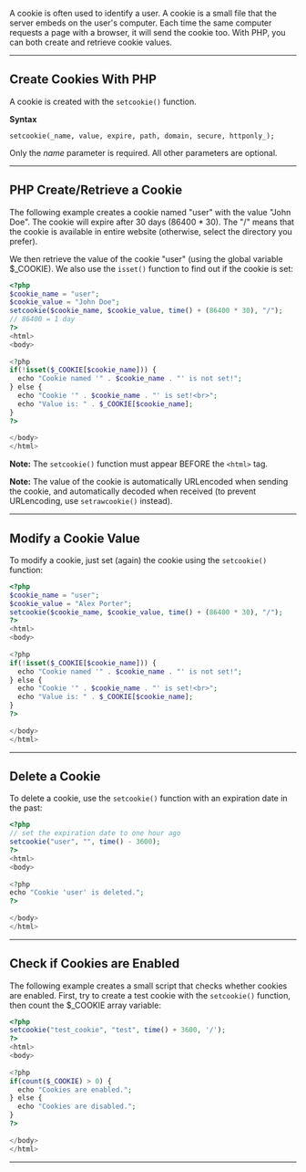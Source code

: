 
A cookie is often used to identify a user. A cookie is a small file that the server embeds on the user's computer. Each time the same computer requests a page with a browser, it will send the cookie too. With PHP, you can both create and retrieve cookie values.

---

## Create Cookies With PHP

A cookie is created with the `setcookie()` function.

**Syntax**

```
setcookie(_name, value, expire, path, domain, secure, httponly_);
```

Only the *name* parameter is required. All other parameters are optional.

---

## PHP Create/Retrieve a Cookie

The following example creates a cookie named "user" with the value "John Doe". The cookie will expire after 30 days (86400 \* 30). The "/" means that the cookie is available in entire website (otherwise, select the directory you prefer).

We then retrieve the value of the cookie "user" (using the global variable $\_COOKIE). We also use the `isset()` function to find out if the cookie is set:

```php
<?php  
$cookie_name = "user";  
$cookie_value = "John Doe";  
setcookie($cookie_name, $cookie_value, time() + (86400 * 30), "/"); 
// 86400 = 1 day  
?>  
<html>  
<body>  
  
<?php  
if(!isset($_COOKIE[$cookie_name])) {  
  echo "Cookie named '" . $cookie_name . "' is not set!";  
} else {  
  echo "Cookie '" . $cookie_name . "' is set!<br>";  
  echo "Value is: " . $_COOKIE[$cookie_name];  
}  
?>  
  
</body>  
</html>
```


**Note:** The `setcookie()` function must appear BEFORE the `<html>` tag.

**Note:** The value of the cookie is automatically URLencoded when sending the cookie, and automatically decoded when received (to prevent URLencoding, use `setrawcookie()` instead).

---

## Modify a Cookie Value

To modify a cookie, just set (again) the cookie using the `setcookie()` function:

```php
<?php  
$cookie_name = "user";  
$cookie_value = "Alex Porter";  
setcookie($cookie_name, $cookie_value, time() + (86400 * 30), "/");  
?>  
<html>  
<body>  
  
<?php  
if(!isset($_COOKIE[$cookie_name])) {  
  echo "Cookie named '" . $cookie_name . "' is not set!";  
} else {  
  echo "Cookie '" . $cookie_name . "' is set!<br>";  
  echo "Value is: " . $_COOKIE[$cookie_name];  
}  
?>  
  
</body>  
</html>
```

---

## Delete a Cookie

To delete a cookie, use the `setcookie()` function with an expiration date in the past:

```php
<?php  
// set the expiration date to one hour ago  
setcookie("user", "", time() - 3600);  
?>  
<html>  
<body>  
  
<?php  
echo "Cookie 'user' is deleted.";  
?>  
  
</body>  
</html>
```

---

## Check if Cookies are Enabled

The following example creates a small script that checks whether cookies are enabled. First, try to create a test cookie with the `setcookie()` function, then count the $\_COOKIE array variable:

```php
<?php  
setcookie("test_cookie", "test", time() + 3600, '/');  
?>  
<html>  
<body>  
  
<?php  
if(count($_COOKIE) > 0) {  
  echo "Cookies are enabled.";  
} else {  
  echo "Cookies are disabled.";  
}  
?>  
  
</body>  
</html>
```

---


